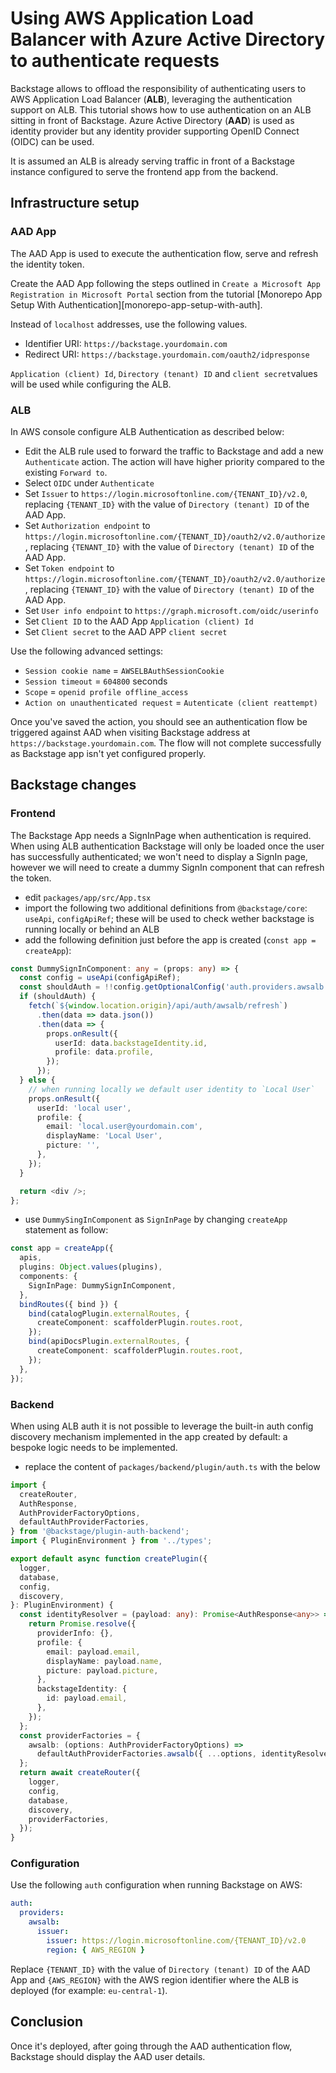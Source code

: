# Using AWS Application Load Balancer with Azure Active Directory to authenticate requests

Backstage allows to offload the responsibility of authenticating users to AWS Application Load Balancer (**ALB**), leveraging the authentication support on ALB.
This tutorial shows how to use authentication on an ALB sitting in front of Backstage.
Azure Active Directory (**AAD**) is used as identity provider but any identity provider supporting OpenID Connect (OIDC) can be used.

It is assumed an ALB is already serving traffic in front of a Backstage instance configured to serve the frontend app from the backend.

## Infrastructure setup

### AAD App

The AAD App is used to execute the authentication flow, serve and refresh the identity token.

Create the AAD App following the steps outlined in `Create a Microsoft App Registration in Microsoft Portal` section from the tutorial [Monorepo App Setup With Authentication][monorepo-app-setup-with-auth].

Instead of `localhost` addresses, use the following values.

- Identifier URI: `https://backstage.yourdomain.com`
- Redirect URI: `https://backstage.yourdomain.com/oauth2/idpresponse`

`Application (client) Id`, `Directory (tenant) ID` and `client secret`values will be used while configuring the ALB.

### ALB

In AWS console configure ALB Authentication as described below:

- Edit the ALB rule used to forward the traffic to Backstage and add a new `Authenticate` action. The action will have higher priority compared to the existing `Forward to`.
- Select `OIDC` under `Authenticate`
- Set `Issuer` to `https://login.microsoftonline.com/{TENANT_ID}/v2.0`, replacing `{TENANT_ID}` with the value of `Directory (tenant) ID` of the AAD App.
- Set `Authorization endpoint` to `https://login.microsoftonline.com/{TENANT_ID}/oauth2/v2.0/authorize`, replacing `{TENANT_ID}` with the value of `Directory (tenant) ID` of the AAD App.
- Set `Token endpoint` to `https://login.microsoftonline.com/{TENANT_ID}/oauth2/v2.0/authorize`, replacing `{TENANT_ID}` with the value of `Directory (tenant) ID` of the AAD App.
- Set `User info endpoint` to `https://graph.microsoft.com/oidc/userinfo`
- Set `Client ID` to the AAD App `Application (client) Id`
- Set `Client secret` to the AAD APP `client secret`

Use the following advanced settings:

- `Session cookie name` = `AWSELBAuthSessionCookie`
- `Session timeout` = `604800` seconds
- `Scope` = `openid profile offline_access`
- `Action on unauthenticated request` = `Autenticate (client reattempt)`

Once you've saved the action, you should see an authentication flow be triggered against AAD when visiting Backstage address at `https://backstage.yourdomain.com`. The flow will not complete successfully as Backstage app isn't yet configured properly.

## Backstage changes

### Frontend

The Backstage App needs a SignInPage when authentication is required.
When using ALB authentication Backstage will only be loaded once the user has successfully authenticated; we won't need to display a SignIn page, however we will need to create a dummy SignIn component that can refresh the token.

- edit `packages/app/src/App.tsx`
- import the following two additional definitions from `@backstage/core`: `useApi`, `configApiRef`; these will be used to check wether backstage is running locally or behind an ALB
- add the following definition just before the app is created (`const app = createApp`):

```ts
const DummySignInComponent: any = (props: any) => {
  const config = useApi(configApiRef);
  const shouldAuth = !!config.getOptionalConfig('auth.providers.awsalb');
  if (shouldAuth) {
    fetch(`${window.location.origin}/api/auth/awsalb/refresh`)
      .then(data => data.json())
      .then(data => {
        props.onResult({
          userId: data.backstageIdentity.id,
          profile: data.profile,
        });
      });
  } else {
    // when running locally we default user identity to `Local User`
    props.onResult({
      userId: 'local user',
      profile: {
        email: 'local.user@yourdomain.com',
        displayName: 'Local User',
        picture: '',
      },
    });
  }

  return <div />;
};
```

- use `DummySingInComponent` as `SignInPage` by changing `createApp` statement as follow:

```ts
const app = createApp({
  apis,
  plugins: Object.values(plugins),
  components: {
    SignInPage: DummySignInComponent,
  },
  bindRoutes({ bind }) {
    bind(catalogPlugin.externalRoutes, {
      createComponent: scaffolderPlugin.routes.root,
    });
    bind(apiDocsPlugin.externalRoutes, {
      createComponent: scaffolderPlugin.routes.root,
    });
  },
});
```

### Backend

When using ALB auth it is not possible to leverage the built-in auth config discovery mechanism implemented in the app created by default: a bespoke logic needs to be implemented.

- replace the content of `packages/backend/plugin/auth.ts` with the below

```ts
import {
  createRouter,
  AuthResponse,
  AuthProviderFactoryOptions,
  defaultAuthProviderFactories,
} from '@backstage/plugin-auth-backend';
import { PluginEnvironment } from '../types';

export default async function createPlugin({
  logger,
  database,
  config,
  discovery,
}: PluginEnvironment) {
  const identityResolver = (payload: any): Promise<AuthResponse<any>> => {
    return Promise.resolve({
      providerInfo: {},
      profile: {
        email: payload.email,
        displayName: payload.name,
        picture: payload.picture,
      },
      backstageIdentity: {
        id: payload.email,
      },
    });
  };
  const providerFactories = {
    awsalb: (options: AuthProviderFactoryOptions) =>
      defaultAuthProviderFactories.awsalb({ ...options, identityResolver }),
  };
  return await createRouter({
    logger,
    config,
    database,
    discovery,
    providerFactories,
  });
}
```

### Configuration

Use the following `auth` configuration when running Backstage on AWS:

```yaml
auth:
  providers:
    awsalb:
      issuer:
        issuer: https://login.microsoftonline.com/{TENANT_ID}/v2.0
        region: { AWS_REGION }
```

Replace `{TENANT_ID}` with the value of `Directory (tenant) ID` of the AAD App and `{AWS_REGION}` with the AWS region identifier where the ALB is deployed (for example: `eu-central-1`).

## Conclusion

Once it's deployed, after going through the AAD authentication flow, Backstage should display the AAD user details.

<!-- links -->

[monorepo-app-setup-with-auth-ms]: https://backstage.io/docs/tutorials/quickstart-app-auth#the-auth-configuration
